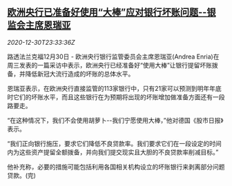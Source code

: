 <!--1609372513000-->
[欧洲央行已准备好使用“大棒”应对银行坏账问题--银监会主席恩瑞亚](https://cn.reuters.com/article/ecb-bank-npl-1230-idCNKBS2942H5)
------

<div><i>2020-12-30T23:33:36Z</i></div><p>路透法兰克福12月30日 - 欧洲央行银行监管委员会主席恩瑞亚(Andrea Enria)在周三发表的一篇采访中表示，欧洲央行已经准备好“使用大棒”让银行提留坏账拨备，并降低新冠大流行造成的坏账的总体水平。</p><p>恩瑞亚表示，在欧洲央行直接监管的113家银行中，只有21家可以预测到明年年底时它们的坏账水平，而且这些银行在为预期将出现的坏账增加做准备方面还有一段路要走。</p><p>“在这种情况下，我们不会使用胡萝卜--我们宁愿使用大棒，”他对德国《股市日报》表示。</p><p>“我们正向银行施压，要求它们降低不良贷款率。我们要求它们在一段设定的时间内为这些资产提留全额拨备，并向我们提交现实且大胆的不良贷款率削减目标。”</p><p>他补充称，必要的措施可能包括利用各国相关机构设立的坏账银行来剥离部分问题贷款。(完)</p>
